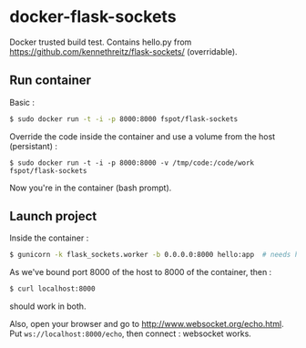 docker-flask-sockets
====================

Docker trusted build test.
Contains hello.py from https://github.com/kennethreitz/flask-sockets/ (overridable).

Run container
-------------

Basic :

```bash
$ sudo docker run -t -i -p 8000:8000 fspot/flask-sockets
```

Override the code inside the container and use a volume from the host (persistant) :

```
$ sudo docker run -t -i -p 8000:8000 -v /tmp/code:/code/work fspot/flask-sockets
```

Now you're in the container (bash prompt).

Launch project
--------------

Inside the container :

```bash
$ gunicorn -k flask_sockets.worker -b 0.0.0.0:8000 hello:app  # needs hello.py with app (wsgi compliant)
```

As we've bound port 8000 of the host to 8000 of the container, then :

```bash
$ curl localhost:8000
```

should work in both.

Also, open your browser and go to http://www.websocket.org/echo.html. Put `ws://localhost:8000/echo`, then connect : websocket works.


